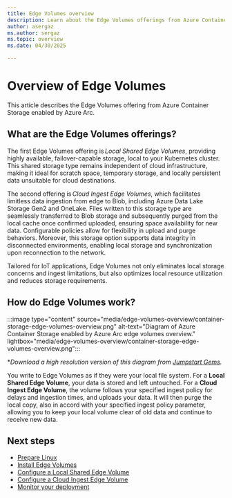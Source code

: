 ```yaml
---
title: Edge Volumes overview
description: Learn about the Edge Volumes offerings from Azure Container Storage enabled by Azure Arc.
author: asergaz
ms.author: sergaz
ms.topic: overview
ms.date: 04/30/2025

---
```


# Overview of Edge Volumes

This article describes the Edge Volumes offering from Azure Container Storage enabled by Azure Arc. 

## What are the Edge Volumes offerings?

The first Edge Volumes offering is *Local Shared Edge Volumes*, providing highly available, failover-capable storage, local to your Kubernetes cluster. This shared storage type remains independent of cloud infrastructure, making it ideal for scratch space, temporary storage, and locally persistent data unsuitable for cloud destinations. 

The second offering is *Cloud Ingest Edge Volumes*, which facilitates limitless data ingestion from edge to Blob, including Azure Data Lake Storage Gen2 and OneLake. Files written to this storage type are seamlessly transferred to Blob storage and subsequently purged from the local cache once confirmed uploaded, ensuring space availability for new data. Configurable policies allow for flexibility in upload and purge behaviors. Moreover, this storage option supports data integrity in disconnected environments, enabling local storage and synchronization upon reconnection to the network.

Tailored for IoT applications, Edge Volumes not only eliminates local storage concerns and ingest limitations, but also optimizes local resource utilization and reduces storage requirements.

## How do Edge Volumes work?

:::image type="content" source="media/edge-volumes-overview/container-storage-edge-volumes-overview.png" alt-text="Diagram of Azure Container Storage enabled by Azure Arc edge volumes overview." lightbox="media/edge-volumes-overview/container-storage-edge-volumes-overview.png":::

**Download a high resolution version of this diagram from [Jumpstart Gems](https://aka.ms/JumpstartGems_Docs).*

You write to Edge Volumes as if they were your local file system. For a **Local Shared Edge Volume**, your data is stored and left untouched. For a **Cloud Ingest Edge Volume**, the volume follows your specified ingest policy for delays and ingestion times, and uploads your data. It will then purge the local copy, also in accord with your specified ingest policy parameter, allowing you to keep your local volume clear of old data and continue to receive new data.

## Next steps

- [Prepare Linux](prepare-linux-edge-volumes.md)
- [Install Edge Volumes](install-edge-volumes.md)
- [Configure a Local Shared Edge Volume](local-shared-edge-volumes.md)
- [Configure a Cloud Ingest Edge Volume](cloud-ingest-edge-volume-configuration.md)
- [Monitor your deployment](monitor-deployment-edge-volumes.md)